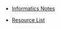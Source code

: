 - [Informatics Notes](https://sendtoaryansh.gitbook.io/informatics-notes/)

- [Resource List](https://github.com/lnishan/awesome-competitive-programming)


